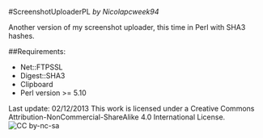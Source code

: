 #ScreenshotUploaderPL
*by Nicolapcweek94*

Another version of my screenshot uploader, this time in Perl with SHA3 hashes. 

##Requirements:
 + Net::FTPSSL
 + Digest::SHA3
 + Clipboard
 + Perl version >= 5.10

Last update: 02/12/2013
This work is licensed under a Creative Commons Attribution-NonCommercial-ShareAlike 4.0 International License.
![CC by-nc-sa](http://i.creativecommons.org/l/by-nc-sa/4.0/80x15.png)


